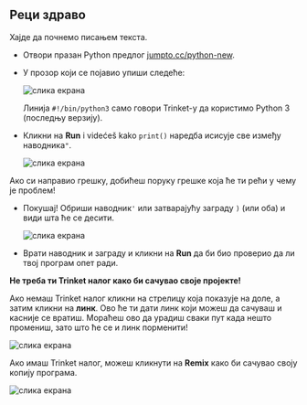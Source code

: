 ## Реци здраво

Хајде да почнемо писањем текста.

+ Отвори празан Python предлог <a href="http://jumpto.cc/python-new" target="_blank">jumpto.cc/python-new</a>.

+ У прозор који се појавио упиши следеће:
    
    ![слика екрана](images/me-hi.png)
    
    Линија `#!/bin/python3` само говори Trinket-у да користимо Python 3 (последњу верзију).

+ Кликни на **Run** i videćeš kako `print()` наредба исисује све између наводника`"`.
    
    ![слика екрана](images/me-hi-test.png)

Ако си направио грешку, добићеш поруку грешке која ће ти рећи у чему је проблем!

+ Покушај! Обриши наводник`'` или затварајућу заграду `)` (или оба) и види шта ће се десити.
    
    ![слика екрана](images/me-syntax.png)

+ Врати наводник и заграду и кликни на **Run** да би био проверио да ли твој програм опет ради.

**Не треба ти Trinket налог како би сачувао своје пројекте!**

Ако немаш Trinket налог кликни на стрелицу која показује на доле, а затим кликни на **линк**. Ово ће ти дати линк који можеш да сачуваш и касније се вратиш. Мораћеш ово да урадиш сваки пут када нешто промениш, зато што ће се и линк порменити!

![слика екрана](images/me-link.png)

Ако имаш Trinket налог, можеш кликнути на **Remix** како би сачувао своју копију програма.

![слика екрана](images/me-remix.png)